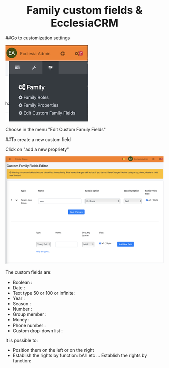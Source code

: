 # <center><big>Family custom fields & Ecclesia**CRM** </big></center>


##Go to customization settings

![Screenshot](../../../../img/family/admin/settings/familyrole1.png)

Choose in the menu "Edit Custom Family Fields"

##To create a new custom field

Click on "add a new propriety"

![Screenshot](../../../../img/family/admin/settings/familycustomfield1.png)

The custom fields are:

- Boolean :
- Date    :
- Text type 50 or 100 or infinite:
- Year   :
- Season  :
- Number  :
- Group member :
- Money  :
- Phone number :
- Custom drop-down list :

It is possible to:

- Position them on the left or on the right
- Establish the rights by function: bAll etc ... Establish the rights by function:
